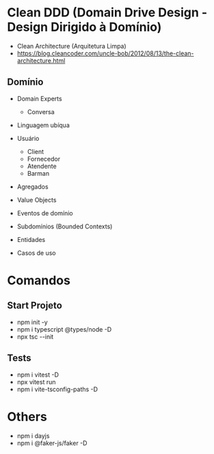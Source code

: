 # Clean DDD (Domain Drive Design -  Design Dirigido à Domínio)
- Clean Architecture (Arquitetura Limpa)
- https://blog.cleancoder.com/uncle-bob/2012/08/13/the-clean-architecture.html

## Domínio
- Domain Experts
  - Conversa
- Linguagem ubíqua

- Usuário
  - Client
  - Fornecedor
  - Atendente
  - Barman

- Agregados
- Value Objects
- Eventos de domínio
- Subdomínios (Bounded Contexts)
- Entidades
- Casos de uso

# Comandos
## Start Projeto
- npm init -y
- npm i typescript @types/node -D
- npx tsc --init

## Tests
- npm i vitest -D
- npx vitest run
- npm i vite-tsconfig-paths -D

# Others
- npm i dayjs 
- npm i @faker-js/faker -D